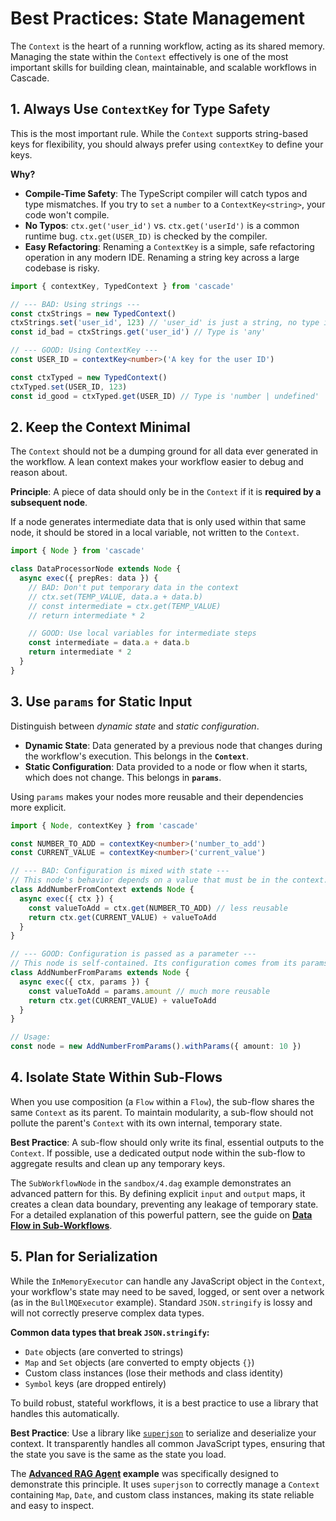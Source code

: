 # Best Practices: State Management

The `Context` is the heart of a running workflow, acting as its shared memory. Managing the state within the `Context` effectively is one of the most important skills for building clean, maintainable, and scalable workflows in Cascade.

## 1. Always Use `ContextKey` for Type Safety

This is the most important rule. While the `Context` supports string-based keys for flexibility, you should always prefer using `contextKey` to define your keys.

**Why?**

- **Compile-Time Safety**: The TypeScript compiler will catch typos and type mismatches. If you try to `set` a `number` to a `ContextKey<string>`, your code won't compile.
- **No Typos**: `ctx.get('user_id')` vs. `ctx.get('userId')` is a common runtime bug. `ctx.get(USER_ID)` is checked by the compiler.
- **Easy Refactoring**: Renaming a `ContextKey` is a simple, safe refactoring operation in any modern IDE. Renaming a string key across a large codebase is risky.

```typescript
import { contextKey, TypedContext } from 'cascade'

// --- BAD: Using strings ---
const ctxStrings = new TypedContext()
ctxStrings.set('user_id', 123) // 'user_id' is just a string, no type info
const id_bad = ctxStrings.get('user_id') // Type is 'any'

// --- GOOD: Using ContextKey ---
const USER_ID = contextKey<number>('A key for the user ID')

const ctxTyped = new TypedContext()
ctxTyped.set(USER_ID, 123)
const id_good = ctxTyped.get(USER_ID) // Type is 'number | undefined'
```

## 2. Keep the Context Minimal

The `Context` should not be a dumping ground for all data ever generated in the workflow. A lean context makes your workflow easier to debug and reason about.

**Principle**: A piece of data should only be in the `Context` if it is **required by a subsequent node**.

If a node generates intermediate data that is only used within that same node, it should be stored in a local variable, not written to the `Context`.

```typescript
import { Node } from 'cascade'

class DataProcessorNode extends Node {
  async exec({ prepRes: data }) {
    // BAD: Don't put temporary data in the context
    // ctx.set(TEMP_VALUE, data.a + data.b)
    // const intermediate = ctx.get(TEMP_VALUE)
    // return intermediate * 2

    // GOOD: Use local variables for intermediate steps
    const intermediate = data.a + data.b
    return intermediate * 2
  }
}
```

## 3. Use `params` for Static Input

Distinguish between *dynamic state* and *static configuration*.

- **Dynamic State**: Data generated by a previous node that changes during the workflow's execution. This belongs in the **`Context`**.
- **Static Configuration**: Data provided to a node or flow when it starts, which does not change. This belongs in **`params`**.

Using `params` makes your nodes more reusable and their dependencies more explicit.

```typescript
import { Node, contextKey } from 'cascade'

const NUMBER_TO_ADD = contextKey<number>('number_to_add')
const CURRENT_VALUE = contextKey<number>('current_value')

// --- BAD: Configuration is mixed with state ---
// This node's behavior depends on a value that must be in the context.
class AddNumberFromContext extends Node {
  async exec({ ctx }) {
    const valueToAdd = ctx.get(NUMBER_TO_ADD) // less reusable
    return ctx.get(CURRENT_VALUE) + valueToAdd
  }
}

// --- GOOD: Configuration is passed as a parameter ---
// This node is self-contained. Its configuration comes from its params.
class AddNumberFromParams extends Node {
  async exec({ ctx, params }) {
    const valueToAdd = params.amount // much more reusable
    return ctx.get(CURRENT_VALUE) + valueToAdd
  }
}

// Usage:
const node = new AddNumberFromParams().withParams({ amount: 10 })
```

## 4. Isolate State Within Sub-Flows

When you use composition (a `Flow` within a `Flow`), the sub-flow shares the same `Context` as its parent. To maintain modularity, a sub-flow should not pollute the parent's `Context` with its own internal, temporary state.

**Best Practice**: A sub-flow should only write its final, essential outputs to the `Context`. If possible, use a dedicated output node within the sub-flow to aggregate results and clean up any temporary keys.

The `SubWorkflowNode` in the `sandbox/4.dag` example demonstrates an advanced pattern for this. By defining explicit `input` and `output` maps, it creates a clean data boundary, preventing any leakage of temporary state. For a detailed explanation of this powerful pattern, see the guide on **[Data Flow in Sub-Workflows](./sub-workflow-data.md)**.

## 5. Plan for Serialization

While the `InMemoryExecutor` can handle any JavaScript object in the `Context`, your workflow's state may need to be saved, logged, or sent over a network (as in the `BullMQExecutor` example). Standard `JSON.stringify` is lossy and will not correctly preserve complex data types.

**Common data types that break `JSON.stringify`:**

- `Date` objects (are converted to strings)
- `Map` and `Set` objects (are converted to empty objects `{}`)
- Custom class instances (lose their methods and class identity)
- `Symbol` keys (are dropped entirely)

To build robust, stateful workflows, it is a best practice to use a library that handles this automatically.

**Best Practice**: Use a library like [`superjson`](https://github.com/blitz-js/superjson) to serialize and deserialize your context. It transparently handles all common JavaScript types, ensuring that the state you save is the same as the state you load.

The **[Advanced RAG Agent](https://github.com/gorango/tree/master/sandbox/6.rag/) example** was specifically designed to demonstrate this principle. It uses `superjson` to correctly manage a `Context` containing `Map`, `Date`, and custom class instances, making its state reliable and easy to inspect.

